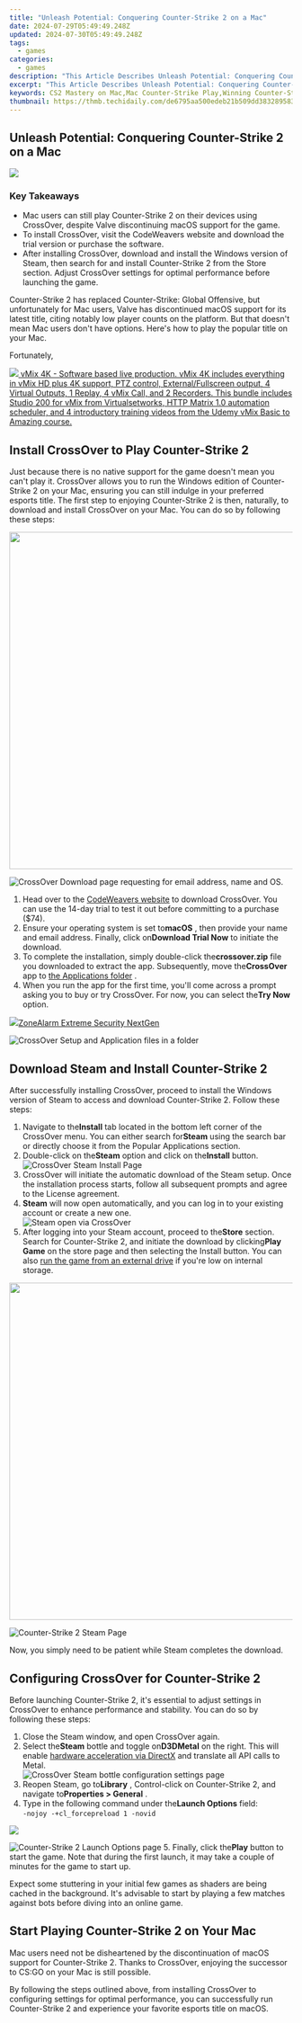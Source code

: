 ```yaml
---
title: "Unleash Potential: Conquering Counter-Strike 2 on a Mac"
date: 2024-07-29T05:49:49.248Z
updated: 2024-07-30T05:49:49.248Z
tags:
  - games
categories:
  - games
description: "This Article Describes Unleash Potential: Conquering Counter-Strike 2 on a Mac"
excerpt: "This Article Describes Unleash Potential: Conquering Counter-Strike 2 on a Mac"
keywords: CS2 Mastery on Mac,Mac Counter-Strike Play,Winning Counter-Strike Mac,Mac Gaming Excellence,Top CS2 Mac Gamers,Conquer Mac CS2,Pros at CS2 Mac
thumbnail: https://thmb.techidaily.com/de6795aa500edeb21b509dd38328958388c423fd6f106f3aad361adc4196159e.jpg
---
```


## Unleash Potential: Conquering Counter-Strike 2 on a Mac

<!-- affiliate ads begin -->
<a href="https://shop.systoolsgroup.com/affiliate.php?ACCOUNT=SYSTOOBY&AFFILIATE=108875&PATH=https%3A%2F%2Fwww.systoolsgroup.com%3FAFFILIATE%3D108875%26RESOURCE%3DSysTools%2BOST%2BRecovery"><img src="https://www.systoolsgroup.com/box/ost-recovery.png" border="0"></a>
<!-- affiliate ads end -->
### Key Takeaways

* Mac users can still play Counter-Strike 2 on their devices using CrossOver, despite Valve discontinuing macOS support for the game.
* To install CrossOver, visit the CodeWeavers website and download the trial version or purchase the software.
* After installing CrossOver, download and install the Windows version of Steam, then search for and install Counter-Strike 2 from the Store section. Adjust CrossOver settings for optimal performance before launching the game.

 Counter-Strike 2 has replaced Counter-Strike: Global Offensive, but unfortunately for Mac users, Valve has discontinued macOS support for its latest title, citing notably low player counts on the platform. But that doesn't mean Mac users don't have options. Here's how to play the popular title on your Mac.

Fortunately,

<!-- affiliate ads begin -->
<a href="https://secure.2checkout.com/order/checkout.php?PRODS=30901369&QTY=1&AFFILIATE=108875&CART=1"> <img src="https://secure.avangate.com/images/merchant/ce9a6fb2becc2d235e62b125e9260102/products/1_copy_vMixCallScreenshot1-large.jpg" border="0"> vMix 4K - Software based live production. vMix 4K includes everything in vMix HD plus 4K support, PTZ control, External/Fullscreen output, 4 Virtual Outputs, 1 Replay, 4 vMix Call, and 2 Recorders. 
This bundle includes Studio 200 for vMix from Virtualsetworks, HTTP Matrix 1.0 automation scheduler, and 4 introductory training videos from the Udemy vMix Basic to Amazing course. </a>
<!-- affiliate ads end -->
## Install CrossOver to Play Counter-Strike 2

 Just because there is no native support for the game doesn't mean you can't play it. CrossOver allows you to run the Windows edition of Counter-Strike 2 on your Mac, ensuring you can still indulge in your preferred esports title. The first step to enjoying Counter-Strike 2 is then, naturally, to download and install CrossOver on your Mac. You can do so by following these steps:

<!-- affiliate ads begin -->
<a href="https://appsumo.8odi.net/c/5597632/2075471/7443" target="_top" id="2075471"><img src="//a.impactradius-go.com/display-ad/7443-2075471" border="0" alt="" width="1200" height="600"/></a><img height="0" width="0" src="https://appsumo.8odi.net/i/5597632/2075471/7443" style="position:absolute;visibility:hidden;" border="0" />
<!-- affiliate ads end -->
![CrossOver Download page requesting for email address, name and OS.](https://static1.makeuseofimages.com/wordpress/wp-content/uploads/2023/11/crossover-download-page.jpg)

1. Head over to the [CodeWeavers website](https://www.codeweavers.com/crossover/download) to download CrossOver. You can use the 14-day trial to test it out before committing to a purchase ($74).
2. Ensure your operating system is set to**macOS** , then provide your name and email address. Finally, click on**Download Trial Now** to initiate the download.
3. To complete the installation, simply double-click the**crossover.zip** file you downloaded to extract the app. Subsequently, move the**CrossOver** app to [the Applications folder](https://www.makeuseof.com/applications-folder-mac/) .
4. When you run the app for the first time, you'll come across a prompt asking you to buy or try CrossOver. For now, you can select the**Try Now** option.

<!-- affiliate ads begin -->
<a href="https://estore.zonealarm.com/order/checkout.php?PRODS=36245101&QTY=1&AFFILIATE=108875&CART=1"><img src="https://sc1.checkpoint.com/sc1/za/images/boxes/zang_box_trust.png" border="0">ZoneAlarm Extreme Security NextGen</a>
<!-- affiliate ads end -->
![CrossOver Setup and Application files in a folder](https://static1.makeuseofimages.com/wordpress/wp-content/uploads/2023/11/crossover-setup-and-application.jpg)

## Download Steam and Install Counter-Strike 2

 After successfully installing CrossOver, proceed to install the Windows version of Steam to access and download Counter-Strike 2\. Follow these steps:

1. Navigate to the**Install** tab located in the bottom left corner of the CrossOver menu. You can either search for**Steam** using the search bar or directly choose it from the Popular Applications section.
2. Double-click on the**Steam** option and click on the**Install** button.  
![CrossOver Steam Install Page](https://static1.makeuseofimages.com/wordpress/wp-content/uploads/2023/11/crossover-steam-install-page.jpg)
3. CrossOver will initiate the automatic download of the Steam setup. Once the installation process starts, follow all subsequent prompts and agree to the License agreement.
4. **Steam** will now open automatically, and you can log in to your existing account or create a new one.  
![Steam open via CrossOver](https://static1.makeuseofimages.com/wordpress/wp-content/uploads/2023/11/steam-open-via-crossover.jpg)
5. After logging into your Steam account, proceed to the**Store** section. Search for Counter-Strike 2, and initiate the download by clicking**Play Game** on the store page and then selecting the Install button. You can also [run the game from an external drive](https://www.makeuseof.com/how-to-play-steam-games-on-an-external-drive-with-steam-storage-manager/) if you're low on internal storage.  
<!-- affiliate ads begin -->
<a href="https://appsumo.8odi.net/c/5597632/2087389/7443" target="_top" id="2087389"><img src="//a.impactradius-go.com/display-ad/7443-2087389" border="0" alt="" width="1200" height="600"/></a><img height="0" width="0" src="https://appsumo.8odi.net/i/5597632/2087389/7443" style="position:absolute;visibility:hidden;" border="0" />
<!-- affiliate ads end -->
![Counter-Strike 2 Steam Page](https://static1.makeuseofimages.com/wordpress/wp-content/uploads/2023/11/counter-strike-2-steam-page-2.jpg)

 Now, you simply need to be patient while Steam completes the download.

## Configuring CrossOver for Counter-Strike 2

 Before launching Counter-Strike 2, it's essential to adjust settings in CrossOver to enhance performance and stability. You can do so by following these steps:

1. Close the Steam window, and open CrossOver again.
2. Select the**Steam** bottle and toggle on**D3DMetal** on the right. This will enable [hardware acceleration via DirectX](https://www.makeuseof.com/what-is-directx-why-important-for-gaming/) and translate all API calls to Metal.  
![CrossOver Steam bottle configuration settings page](https://static1.makeuseofimages.com/wordpress/wp-content/uploads/2023/11/steam-bottle-configuration-settings-crossover.jpg)
3. Reopen Steam, go to**Library** , Control-click on Counter-Strike 2, and navigate to**Properties > General** .
4. Type in the following command under the**Launch Options** field:  
`-nojoy -+cl_forcepreload 1 -novid`  
<!-- affiliate ads begin -->
<a href="https://shop.systoolsgroup.com/affiliate.php?ACCOUNT=SYSTOOBY&AFFILIATE=108875&PATH=https%3A%2F%2Fwww.systoolsgroup.com%3FAFFILIATE%3D108875%26RESOURCE%3D%2BSysTools%2BOutlook%2BRecovery"><img src="https://www.systoolsgroup.com/box/outlook-recovery.png" border="0"></a>
<!-- affiliate ads end -->
![Counter-Strike 2 Launch Options page](https://static1.makeuseofimages.com/wordpress/wp-content/uploads/2023/11/counter-strike-2-launch-options.jpg)
5. Finally, click the**Play** button to start the game. Note that during the first launch, it may take a couple of minutes for the game to start up.

 Expect some stuttering in your initial few games as shaders are being cached in the background. It's advisable to start by playing a few matches against bots before diving into an online game.

## Start Playing Counter-Strike 2 on Your Mac

 Mac users need not be disheartened by the discontinuation of macOS support for Counter-Strike 2\. Thanks to CrossOver, enjoying the successor to CS:GO on your Mac is still possible.

 By following the steps outlined above, from installing CrossOver to configuring settings for optimal performance, you can successfully run Counter-Strike 2 and experience your favorite esports title on macOS.


<ins class="adsbygoogle"
     style="display:block"
     data-ad-format="autorelaxed"
     data-ad-client="ca-pub-7571918770474297"
     data-ad-slot="1223367746"></ins>



<ins class="adsbygoogle"
     style="display:block"
     data-ad-client="ca-pub-7571918770474297"
     data-ad-slot="8358498916"
     data-ad-format="auto"
     data-full-width-responsive="true"></ins>






